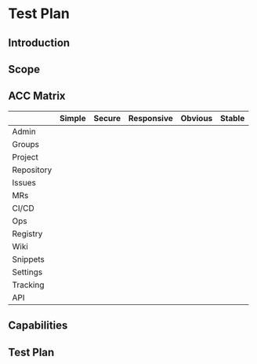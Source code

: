 # Test Plan

<!-- This issue outlines testing activities related to a particular issue or epic. -->

## Introduction

<!-- Briefly outline what is being tested

Mention the issue(s) this test plan is related to -->

## Scope

<!-- State any limits on aspects of the feature being tested
Outline the types of data to be included
Outline the types of tests to be performed (functional, security, performance,
database, automated, etc) -->

## ACC Matrix

<!-- Use the matrix below as a template to identify the Attributes, Components, and
Capabilities relevant to the scope of this test plan. Add or remove Attributes
and Components as required and list Capabilities in the next section

Attributes (columns) are adverbs or adjectives that describe (at a high level)
the qualities testing is meant to ensure Components have.

Components (rows) are nouns that define major parts of the product being tested.

Capabilities link Attributes and Components. They are what your product needs to
do to make sure a Component fulfills an Attribute

For more information see the [Google Testing Blog article about the 10 minute
test plan](https://testing.googleblog.com/2011/09/10-minute-test-plan.html) and
[this wiki page from an open-source tool that implements the ACC
model](https://code.google.com/archive/p/test-analytics/wikis/AccExplained.wiki). -->


|            | Simple | Secure | Responsive | Obvious | Stable |
|------------|:------:|:------:|:----------:|:-------:|:------:|
| Admin      |        |        |            |         |        |
| Groups     |        |        |            |         |        |
| Project    |        |        |            |         |        |
| Repository |        |        |            |         |        |
| Issues     |        |        |            |         |        |
| MRs        |        |        |            |         |        |
| CI/CD      |        |        |            |         |        |
| Ops        |        |        |            |         |        |
| Registry   |        |        |            |         |        |
| Wiki       |        |        |            |         |        |
| Snippets   |        |        |            |         |        |
| Settings   |        |        |            |         |        |
| Tracking   |        |        |            |         |        |
| API        |        |        |            |         |        |

## Capabilities

## Test Plan


